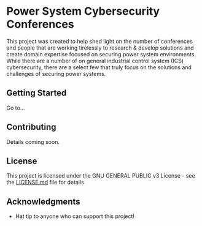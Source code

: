 # Power System Cybersecurity Conferences

This project was created to help shed light on the number of conferences and people that are working tirelessly to research & develop solutions and create domain expertise focused on securing power system environments. While there are a number of on general industrial control system (ICS) cybersecurity, there are a select few that truly focus on the solutions and challenges of securing power systems.

## Getting Started

Go to...


## Contributing

Details coming soon.

## License

This project is licensed under the GNU GENERAL PUBLIC v3 License - see the [LICENSE.md](LICENSE.md) file for details

## Acknowledgments

* Hat tip to anyone who can support this project!
